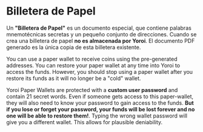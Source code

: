 # Billetera de Papel

Un **"Billetera de Papel"** es un documento especial, que contiene palabras mnemotécnicas secretas y un pequeño conjunto de direcciones. Cuando se crea una billetera de papel **no es almacenada por Yoroi**. El documento PDF generado es la única copia de esta billetera existente.

You can use a paper wallet to receive coins using the pre-generated addresses. You can restore your paper wallet at any time into Yoroi to access the funds. However, you should stop using a paper wallet after you restore its funds as it will no longer be a "cold" wallet.

Yoroi Paper Wallets are protected with a **custom user password** and contain 21 secret words. Even if someone gets access to this paper-wallet, they will also need to know your password to gain access to the funds. **But if you lose or forget your password, your funds will be lost forever and no one will be able to restore them!**. Typing the wrong wallet password will give you a different wallet. This allows for plausible deniability.